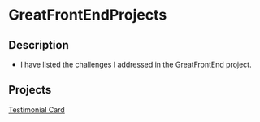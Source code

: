 # GreatFrontEndProjects
## Description
- I have listed the challenges I addressed in the GreatFrontEnd project.

## Projects
[Testimonial Card](/testmonial-card/index.html)